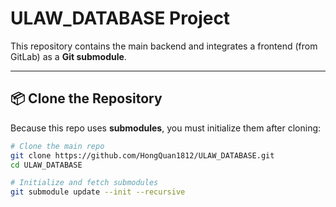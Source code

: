 # ULAW_DATABASE Project

This repository contains the main backend and integrates a frontend (from GitLab) as a **Git submodule**.

---

## 📦 Clone the Repository

Because this repo uses **submodules**, you must initialize them after cloning:

```bash
# Clone the main repo
git clone https://github.com/HongQuan1812/ULAW_DATABASE.git
cd ULAW_DATABASE

# Initialize and fetch submodules
git submodule update --init --recursive
